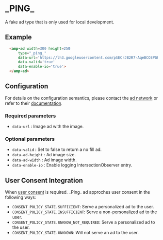 <!---
Copyright 2018 The AMP HTML Authors. All Rights Reserved.

Licensed under the Apache License, Version 2.0 (the "License");
you may not use this file except in compliance with the License.
You may obtain a copy of the License at

      http://www.apache.org/licenses/LICENSE-2.0

Unless required by applicable law or agreed to in writing, software
distributed under the License is distributed on an "AS-IS" BASIS,
WITHOUT WARRANTIES OR CONDITIONS OF ANY KIND, either express or implied.
See the License for the specific language governing permissions and
limitations under the License.
-->

# \_PING_

A fake ad type that is only used for local development.

## Example

```html
  <amp-ad width=300 height=250
      type="_ping_"
      data-url='https://lh3.googleusercontent.com/pSECrJ82R7-AqeBCOEPGPM9iG9OEIQ_QXcbubWIOdkY=w400-h300-no-n'
      data-valid='true'
      data-enable-io='true'>
  </amp-ad>
```

## Configuration

For details on the configuration semantics, please contact the [ad network](#configuration) or refer to their [documentation](#ping).

### Required parameters

- `data-url` : Image ad with the image.

### Optional parameters

- `data-valid` : Set to false to return a no fill ad.
- `data-ad-height` : Ad image size.
- `data-ad-width` : Ad image width.
- `data-enable-io` : Enable logging IntersectionObserver entry.

## User Consent Integration

When [user consent](https://github.com/ampproject/amphtml/blob/master/extensions/amp-consent/amp-consent.md#blocking-behaviors) is required. \_Ping_ ad approches user consent in the following ways:

- `CONSENT_POLICY_STATE.SUFFICIENT`: Serve a personalized ad to the user.
- `CONSENT_POLICY_STATE.INSUFFICIENT`: Serve a non-personalized ad to the user.
- `CONSENT_POLICY_STATE.UNKNOW_NOT_REQUIRED`: Serve a personalized ad to the user.
- `CONSENT_POLICY_STATE.UNKNOWN`: Will not serve an ad to the user.
